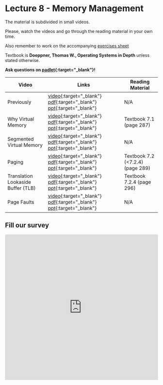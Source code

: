 # Lecture 8 - Memory Management

The material is subdivided in small videos.

Please, watch the videos and go through the reading material in your own time.

Also remember to work on the accompanying [exercises sheet](../exercises/EXERCISES8.html)

Textbook is **Doeppner, Thomas W., Operating Systems in Depth** unless stated otherwise.

**Ask questions on [padlet](https://uob.padlet.org/sanjayrawat/jv0uylswqwh3mga0){:target="_blank"}!**

| Video                   | Links                     |        Reading Material                                                                                                                                                                                      |
|-------------------------|---------------------------|----------------------------------------------------------------------------------------------------------------------------------------------------------------------------------------------|
| Previously | [video](){:target="_blank"}  [pdf](){:target="_blank"}  [ppt](){:target="_blank"}  | N/A |
| Why Virtual Memory | [video](){:target="_blank"}  [pdf](){:target="_blank"}  [ppt](){:target="_blank"}  | Textbook 7.1 (page 287) |
| Segmented Virtual Memory | [video](){:target="_blank"}  [pdf](){:target="_blank"}  [ppt](){:target="_blank"}  | N/A |
| Paging | [video](){:target="_blank"}  [pdf](){:target="_blank"}  [ppt](){:target="_blank"}  | Textbook 7.2 (<7.2.4) (page 289) |
| Translation Lookaside Buffer (TLB) | [video](){:target="_blank"}  [pdf](){:target="_blank"}  [ppt](){:target="_blank"}  | Textbook 7.2.4 (page 296) |
| Page Faults | [video](){:target="_blank"}  [pdf](){:target="_blank"}  [ppt](){:target="_blank"}  | N/A |

## Fill our survey

<iframe width="640px" height= "480px" src= "https://forms.office.com/Pages/ResponsePage.aspx?id=MH_ksn3NTkql2rGM8aQVG5N9pWWUNd5Khd6GR62JgsZUMEZKRUhXRklNT1VKMTJaV0taWkFZUlhPSC4u&embed=true" frameborder= "0" marginwidth= "0" marginheight= "0" style= "border: none; max-width:100%; max-height:100vh" allowfullscreen webkitallowfullscreen mozallowfullscreen msallowfullscreen> </iframe>
